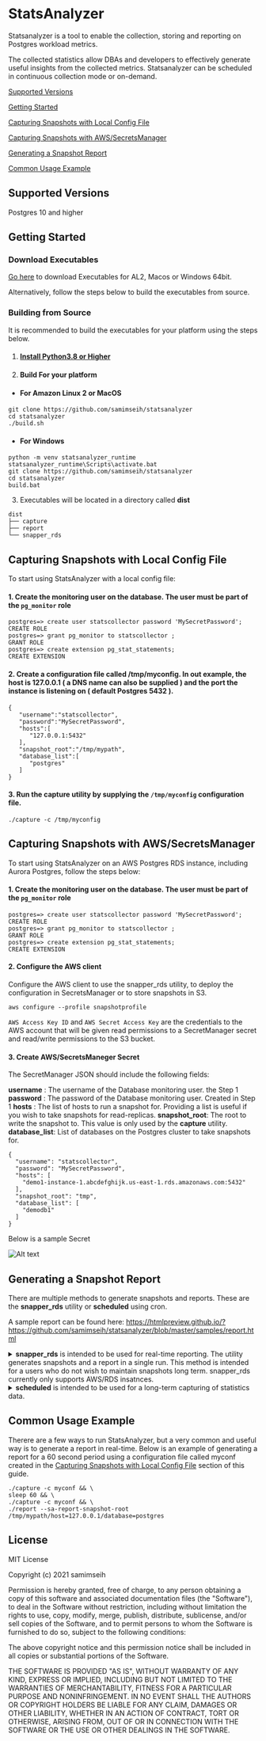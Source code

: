# StatsAnalyzer

Statsanalyzer is a tool to enable the collection, storing and reporting on Postgres workload metrics.

The collected statistics allow DBAs and developers to effectively generate useful insights from the collected metrics.
Statsanalyzer can be scheduled in continuous collection mode or on-demand.

[Supported Versions](#supported-versions)

[Getting Started](#getting-started)

[Capturing Snapshots with Local Config File](#start-using-for-postgres-local)

[Capturing Snapshots with AWS/SecretsManager](#start-using-for-postgres-on-aws-rds-sm)

[Generating a Snapshot Report](#generate-report)

[Common Usage Example](#common-usage-example)

<h2 id="supported-versions">Supported Versions</h2>

Postgres 10 and higher

<h2 id="getting-started">Getting Started</h2>

### Download Executables
[Go here](https://github.com/samimseih/statsanalyzer/releases/tag/latest) to download Executables for AL2, Macos or Windows 64bit.

Alternatively, follow the steps below to build the executables from source.
### Building from Source

It is recommended to build the executables for your platform using the steps below.

1. #### [Install Python3.8 or Higher](https://www.python.org/downloads/) 
2. #### Build For your platform
- #### For Amazon Linux 2 or MacOS
```
git clone https://github.com/samimseih/statsanalyzer
cd statsanalyzer
./build.sh 
```
- #### For Windows
```
python -m venv statsanalyzer_runtime
statsanalyzer_runtime\Scripts\activate.bat
git clone https://github.com/samimseih/statsanalyzer
cd statsanalyzer
build.bat
```
3. Executables will be located in a directory called **dist**
```
dist
├── capture
├── report
└── snapper_rds
```

<h2 id="start-using-for-postgres-local">Capturing Snapshots with Local Config File</h2>

To start using StatsAnalyzer with a local config file:

#### 1. Create the monitoring user on the database. The user must be part of the ```pg_monitor``` role

```
postgres=> create user statscollector password 'MySecretPassword';
CREATE ROLE
postgres=> grant pg_monitor to statscollector ;
GRANT ROLE
postgres=> create extension pg_stat_statements;
CREATE EXTENSION
```

#### 2. Create a configuration file called /tmp/myconfig. In out example, the host is 127.0.0.1 ( a DNS name can also be supplied ) and the port the instance is listening on ( default Postgres 5432 ).
```
{
   "username":"statscollector",
   "password":"MySecretPassword",
   "hosts":[
      "127.0.0.1:5432"
   ],
   "snapshot_root":"/tmp/mypath",
   "database_list":[
      "postgres"
   ]
}
```

#### 3. Run the capture utility by supplying the ```/tmp/myconfig``` configuration file.
```
./capture -c /tmp/myconfig
```

<h2 id="start-using-for-postgres-on-aws-rds-sm">Capturing Snapshots with AWS/SecretsManager</h2>

To start using StatsAnalyzer on an AWS Postgres RDS instance, including Aurora Postgres, follow the steps below:

#### 1. Create the monitoring user on the database. The user must be part of the ```pg_monitor``` role

```
postgres=> create user statscollector password 'MySecretPassword';
CREATE ROLE
postgres=> grant pg_monitor to statscollector ;
GRANT ROLE
postgres=> create extension pg_stat_statements;
CREATE EXTENSION
```

#### 2. Configure the AWS client 
Configure the AWS client to use the snapper_rds utility, to deploy the configuration in SecretsManager or to store snapshots in S3.
```
aws configure --profile snapshotprofile
```

```AWS Access Key ID``` and ```AWS Secret Access Key``` are the credentials to the AWS account that will be given read permissions to a SecretManager secret and read/write permissions to the S3 bucket.

#### 3. Create AWS/SecretsManeger Secret

The SecretManager JSON should include the following fields:

**username** : The username of the Database monitoring user.  the Step 1
**password** : The password of the Database monitoring user. Created in Step 1
**hosts** : The list of hosts to run a snapshot for. Providing a list is useful if you wish to take snapshots for read-replicas.
**snapshot_root**: The root to write the snapshot to. This value is only used by the **capture** utility.
**database_list**: List of databases on the Postgres cluster to take snapshots for.

```
{
  "username": "statscollector",
  "password": "MySecretPassword",
  "hosts": [
    "demo1-instance-1.abcdefghijk.us-east-1.rds.amazonaws.com:5432"
  ],
  "snapshot_root": "tmp",
  "database_list": [
    "demodb1"
  ]
}
```

Below is a sample Secret

![Alt text](images/secret.png?raw=true "Title")

<h2 id="generate-report">Generating a Snapshot Report</h2>

There are multiple methods to generate snapshots and reports. These are the **snapper_rds** utility or **scheduled** using cron.

A sample report can be found here: https://htmlpreview.github.io/?https://github.com/samimseih/statsanalyzer/blob/master/samples/report.html


<details>
  <summary><b>snapper_rds</b> is intended to be used for real-time reporting. The utility generates snapshots and a report in a single run. This method is intended for a users who do not wish to maintain snapshots long term. snapper_rds currently only supports AWS/RDS insatnces.</summary>

```
usage: snapper_rds.py [-h] [-i I] [-U U] [-P P] [-S S] [--sa-snapper-snapshot-root SA_SNAPPER_SNAPSHOT_ROOT]
                      [--sa-snapper-database-list SA_SNAPPER_DATABASE_LIST]
                      [--sa-snapper-report-output-dir SA_SNAPPER_REPORT_OUTPUT_DIR] [--sa-snapper-no-snapshots SA_SNAPPER_NO_SNAPSHOTS]
                      [--sa-snapper-snapshots-interval SA_SNAPPER_SNAPSHOTS_INTERVAL] [--sa-no-delete-snapshots SA_NO_DELETE_SNAPSHOTS]
                      [--aws_region AWS_REGION]

optional arguments:
  -h, --help            show this help message and exit
  -i I                  List of rds instances
  -U U                  stats database user. Default is the environment variable PGUSER
  -P P                  stats database user password. Default is the environment variable PGPASSWORD
  -S S                  SecretManager Secret Name
  --sa-snapper-snapshot-root SA_SNAPPER_SNAPSHOT_ROOT, -r SA_SNAPPER_SNAPSHOT_ROOT
                        Snapshot Root path
  --sa-snapper-database-list SA_SNAPPER_DATABASE_LIST, -d SA_SNAPPER_DATABASE_LIST
                        List of Databases to snapshot
  --sa-snapper-report-output-dir SA_SNAPPER_REPORT_OUTPUT_DIR, -o SA_SNAPPER_REPORT_OUTPUT_DIR
                        List of Databases to snapshot
  --sa-snapper-no-snapshots SA_SNAPPER_NO_SNAPSHOTS, -sn SA_SNAPPER_NO_SNAPSHOTS
                        Number of snapshots. Default is 2
  --sa-snapper-snapshots-interval SA_SNAPPER_SNAPSHOTS_INTERVAL, -si SA_SNAPPER_SNAPSHOTS_INTERVAL
                        Interval between snapshots in seconds. Default is 30 seconds
  --sa-no-delete-snapshots SA_NO_DELETE_SNAPSHOTS
                        Delete the snapshots. Default is False
  --aws_region AWS_REGION
                        AWS Region of the SecretsManager. Default value: us-east-1
 ```
For example, to report on the instances in the Aurora cluster "demo1". In this example, 6 snapshots will be taken at 10 second intervals. The output is the location of the HTML report summarizing the snapshots.

 In this example, the AWS/SecretsManager secret called **prod/cluster1** is used for snapper_rds
  
 ```
 export AWS_PROFILE=snapshotprofile
./snapper_rds -S prod/cluster1
...
......
.........
  
*** list of generated reports:
/Users/simseih/Downloads/demo1-instance-1.abcdefghijk.us-east-1.rds.amazonaws.com_demodb1_07_24_2021_10_55_22.html
/Users/simseih/Downloads/demo1-instance-1-us-east-1a.abcdefghijk.us-east-1.rds.amazonaws.com_demodb1_07_24_2021_10_55_22.html

run "rm -rf /tmp/4eaafb3a-a8ac-4c11-8cee-91193ed5642c" to remove snapshot files
```
 </details>
 
 <details>
  <summary><b>scheduled</b> is intended to be used for a long-term capturing of statistics data.</summary>

The capture utility is used to capture the snapshots. The general guideline is to run at 60 minutes intervals. 

i.e. In this example cron is used.
```
*/60 * * * * $HOME/Downloads/capture -m aws_secretsmanager -c prod/cluster1
```

The report utility is used to report on the snapshots.

```
./report \
-r /tmp/pgsnapshots/host=demo1-instance-1.abcdefghijk.us-east-1.rds.amazonaws.com/database=demodb1/ \
-o $HOME/Downloads/report.html
```
 </details>

<h2 id="common-usage-example">Common Usage Example</h2>

Therere are a few ways to run StatsAnalyzer, but a very common and useful way is to generate a report in real-time. Below is an example of generating a report for a 60 second period using a configuration file called myconf created in the [Capturing Snapshots with Local Config File](#start-using-for-postgres-local) section of this guide.

```
./capture -c myconf && \
sleep 60 && \
./capture -c myconf && \
./report --sa-report-snapshot-root /tmp/mypath/host=127.0.0.1/database=postgres
```



 
## License

MIT License

Copyright (c) 2021 samimseih

Permission is hereby granted, free of charge, to any person obtaining a copy
of this software and associated documentation files (the "Software"), to deal
in the Software without restriction, including without limitation the rights
to use, copy, modify, merge, publish, distribute, sublicense, and/or sell
copies of the Software, and to permit persons to whom the Software is
furnished to do so, subject to the following conditions:

The above copyright notice and this permission notice shall be included in all
copies or substantial portions of the Software.

THE SOFTWARE IS PROVIDED "AS IS", WITHOUT WARRANTY OF ANY KIND, EXPRESS OR
IMPLIED, INCLUDING BUT NOT LIMITED TO THE WARRANTIES OF MERCHANTABILITY,
FITNESS FOR A PARTICULAR PURPOSE AND NONINFRINGEMENT. IN NO EVENT SHALL THE
AUTHORS OR COPYRIGHT HOLDERS BE LIABLE FOR ANY CLAIM, DAMAGES OR OTHER
LIABILITY, WHETHER IN AN ACTION OF CONTRACT, TORT OR OTHERWISE, ARISING FROM,
OUT OF OR IN CONNECTION WITH THE SOFTWARE OR THE USE OR OTHER DEALINGS IN THE
SOFTWARE.

